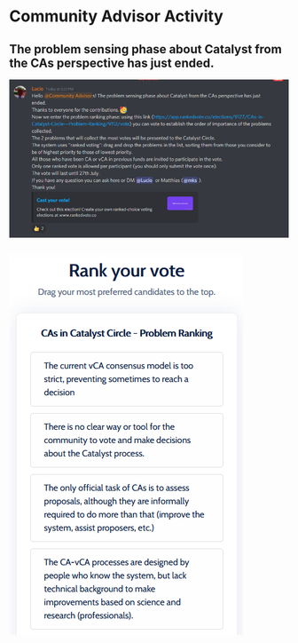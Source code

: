 # Community Advisor Activity

## The problem sensing phase about Catalyst from the CAs perspective has just ended.

![](../.gitbook/assets/2021-07-23-3-.png)

![](../.gitbook/assets/2021-07-23-2-.png)

